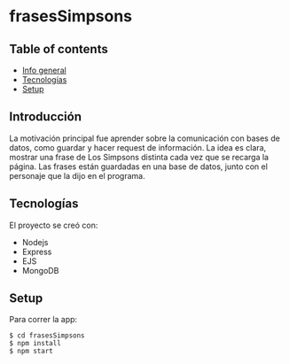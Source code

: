 # frasesSimpsons
## Table of contents
* [Info general](#info-general)
* [Tecnologías](#tecnologías)
* [Setup](#setup)
## Introducción
La motivación principal fue aprender sobre la comunicación con bases de datos, como guardar y hacer request de información. La idea es clara, mostrar una frase de Los Simpsons distinta cada vez que se recarga la página.
Las frases están guardadas en una base de datos, junto con el personaje que la dijo en el programa.

## Tecnologías
El proyecto se creó con:
* Nodejs
* Express
* EJS
* MongoDB

## Setup
Para correr la app:
```
$ cd frasesSimpsons
$ npm install
$ npm start
```
